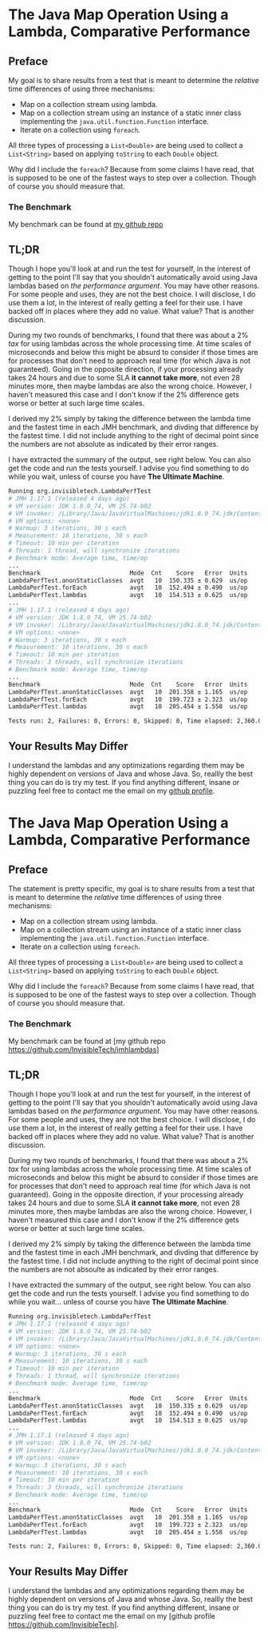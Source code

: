 # The Java Map Operation Using a Lambda, Comparative Performance
## Preface
My goal is to share results from a test that is meant to determine the *relative* time differences of using three mechanisms:
* Map on a collection stream using lambda.
* Map on a collection stream using an instance of a static inner class implementing the `java.util.function.Function` interface.
* Iterate on a collection using `foreach`.

All three types of processing a `List<Double>`  are being used to collect a `List<String>` based on applying `toString` to each `Double` object.

Why did I include the `foreach`?  Because from some claims I have read, that is supposed to be one of the fastest ways to step over a collection.  Though of course you should measure that.

### The Benchmark
My benchmark can be found at [my github repo](https://github.com/InvisibleTech/jmhlambdas)

## TL;DR
Though I hope you'll look at and run the test for yourself, in the interest of getting to the point I'll say that you shouldn't automatically avoid using Java lambdas based on *the performance argument*.  You may have other reasons. For some people and uses, they are not the best choice.  I will disclose, I do use them a lot, in the interest of really getting a feel for their use.  I have backed off in places where they add no value.  What value?  That is another discussion.

During my two rounds of benchmarks, I found that there was about a 2% *tax* for using lambdas across the whole processing time.  At time scales of microseconds and below this might be absurd to consider if those times are for processes that don't need to approach real time (for which Java is not guaranteed).  Going in the opposite direction, if your processing already takes 24 hours and due to some SLA **it cannot take more**, not even 28 minutes more, then maybe lambdas are also the wrong choice.  However, I haven't measured this case and I don't know if the 2% difference gets worse or better at such large time scales.

I derived my 2% simply by taking the difference between the lambda time and the fastest time in each JMH benchmark, and divding that difference by the fastest time. I did not include anything to the right of decimal point since the numbers are not absolute as indicated by their error ranges.  

I have extracted the summary of the output, see right below.  You can also get the code and run the tests yourself.  I advise you find something to do while you wait, unless of course you have **The Ultimate Machine**.

```bash
Running org.invisibletech.LambdaPerfTest
# JMH 1.17.1 (released 4 days ago)
# VM version: JDK 1.8.0_74, VM 25.74-b02
# VM invoker: /Library/Java/JavaVirtualMachines/jdk1.8.0_74.jdk/Contents/Home/jre/bin/java
# VM options: <none>
# Warmup: 3 iterations, 30 s each
# Measurement: 10 iterations, 30 s each
# Timeout: 10 min per iteration
# Threads: 1 thread, will synchronize iterations
# Benchmark mode: Average time, time/op
...
Benchmark                         Mode  Cnt    Score   Error  Units
LambdaPerfTest.anonStaticClasses  avgt   10  150.335 ± 0.629  us/op
LambdaPerfTest.forEach            avgt   10  152.494 ± 0.490  us/op
LambdaPerfTest.lambdas            avgt   10  154.513 ± 0.625  us/op
...
# JMH 1.17.1 (released 4 days ago)
# VM version: JDK 1.8.0_74, VM 25.74-b02
# VM invoker: /Library/Java/JavaVirtualMachines/jdk1.8.0_74.jdk/Contents/Home/jre/bin/java
# VM options: <none>
# Warmup: 3 iterations, 30 s each
# Measurement: 10 iterations, 30 s each
# Timeout: 10 min per iteration
# Threads: 3 threads, will synchronize iterations
# Benchmark mode: Average time, time/op
...
Benchmark                         Mode  Cnt    Score   Error  Units
LambdaPerfTest.anonStaticClasses  avgt   10  201.358 ± 1.165  us/op
LambdaPerfTest.forEach            avgt   10  199.723 ± 2.323  us/op
LambdaPerfTest.lambdas            avgt   10  205.454 ± 1.558  us/op

Tests run: 2, Failures: 0, Errors: 0, Skipped: 0, Time elapsed: 2,360.062 sec

```
## Your Results May Differ
I understand the lambdas and any optimizations regarding them may be highly dependent on versions of Java and whose Java.  So, reallly the best thing you can do is try my test.  If you find anything different, insane or puzzling feel free to contact me the email on my [github profile](https://github.com/InvisibleTech).
# The Java Map Operation Using a Lambda, Comparative Performance
## Preface
The statement is pretty specific, my goal is to share results from a test that is meant to determine the *relative* time differences of using three mechanisms:
* Map on a collection stream using lambda.
* Map on a collection stream using an instance of a static inner class implementing the `java.util.function.Function` interface.
* Iterate on a collection using `foreach`.

All three types of processing a `List<Double>`  are being used to collect a `List<String>` based on applying `toString` to each `Double` object.

Why did I include the `foreach`?  Because from some claims I have read, that is supposed to be one of the fastest ways to step over a collection.  Though of course you should measure that.

### The Benchmark
My benchmark can be found at [my github repo https://github.com/InvisibleTech/jmhlambdas] 

## TL;DR
Though I hope you'll look at and run the test for yourself, in the interest of getting to the point I'll say that you shouldn't automatically avoid using Java lambdas based on *the performance argument*.  You may have other reasons. For some people and uses, they are not the best choice.  I will disclose, I do use them a lot, in the interest of really getting a feel for their use.  I have backed off in places where they add no value.  What value?  That is another discussion.

During my two rounds of benchmarks, I found that there was about a 2% *tax* for using lambdas across the whole processing time.  At time scales of microseconds and below this might be absurd to consider if those times are for processes that don't need to approach real time (for which Java is not guaranteed).  Going in the opposite direction, if your processing already takes 24 hours and due to some SLA **it cannot take more**, not even 28 minutes more, then maybe lambdas are also the wrong choice.  However, I haven't measured this case and I don't know if the 2% difference gets worse or better at such large time scales.

I derived my 2% simply by taking the difference between the lambda time and the fastest time in each JMH benchmark, and divding that difference by the fastest time. I did not include anything to the right of decimal point since the numbers are not absoulte as indicated by their error ranges.  

I have extracted the summary of the output, see right below.  You can also get the code and run the tests yourself.  I advise you find something to do while you wait... unless of course you have **The Ultimate Machine**.

```bash
Running org.invisibletech.LambdaPerfTest
# JMH 1.17.1 (released 4 days ago)
# VM version: JDK 1.8.0_74, VM 25.74-b02
# VM invoker: /Library/Java/JavaVirtualMachines/jdk1.8.0_74.jdk/Contents/Home/jre/bin/java
# VM options: <none>
# Warmup: 3 iterations, 30 s each
# Measurement: 10 iterations, 30 s each
# Timeout: 10 min per iteration
# Threads: 1 thread, will synchronize iterations
# Benchmark mode: Average time, time/op
...
Benchmark                         Mode  Cnt    Score   Error  Units
LambdaPerfTest.anonStaticClasses  avgt   10  150.335 ± 0.629  us/op
LambdaPerfTest.forEach            avgt   10  152.494 ± 0.490  us/op
LambdaPerfTest.lambdas            avgt   10  154.513 ± 0.625  us/op
...
# JMH 1.17.1 (released 4 days ago)
# VM version: JDK 1.8.0_74, VM 25.74-b02
# VM invoker: /Library/Java/JavaVirtualMachines/jdk1.8.0_74.jdk/Contents/Home/jre/bin/java
# VM options: <none>
# Warmup: 3 iterations, 30 s each
# Measurement: 10 iterations, 30 s each
# Timeout: 10 min per iteration
# Threads: 3 threads, will synchronize iterations
# Benchmark mode: Average time, time/op
...
Benchmark                         Mode  Cnt    Score   Error  Units
LambdaPerfTest.anonStaticClasses  avgt   10  201.358 ± 1.165  us/op
LambdaPerfTest.forEach            avgt   10  199.723 ± 2.323  us/op
LambdaPerfTest.lambdas            avgt   10  205.454 ± 1.558  us/op

Tests run: 2, Failures: 0, Errors: 0, Skipped: 0, Time elapsed: 2,360.062 sec

```
## Your Results May Differ
I understand the lambdas and any optimizations regarding them may be highly dependent on versions of Java and whose Java.  So, reallly the best thing you can do is try my test.  If you find anything different, insane or puzzling feel free to contact me the email on my [github profile https://github.com/InvisibleTech].
